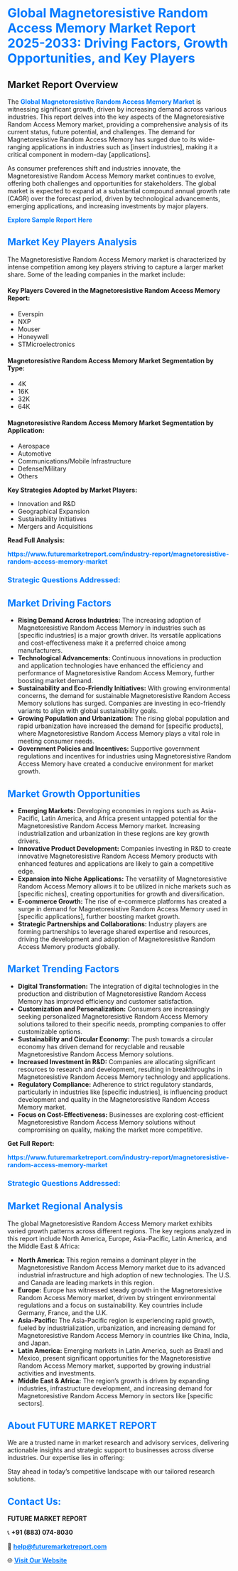 <h1 style="color: #007BFF;">Global Magnetoresistive Random Access Memory Market Report 2025-2033: Driving Factors, Growth Opportunities, and Key Players</h1>

<section id="overview">
<h2>Market Report Overview</h2>
<p>The <a href="https://www.futuremarketreport.com/industry-report/magnetoresistive-random-access-memory-market" style="color: #007BFF; text-decoration: none;"><strong>Global Magnetoresistive Random Access Memory Market</strong></a> is witnessing significant growth, driven by increasing demand across various industries. This report delves into the key aspects of the Magnetoresistive Random Access Memory market, providing a comprehensive analysis of its current status, future potential, and challenges. The demand for Magnetoresistive Random Access Memory has surged due to its wide-ranging applications in industries such as [insert industries], making it a critical component in modern-day [applications].</p>
<p>As consumer preferences shift and industries innovate, the Magnetoresistive Random Access Memory market continues to evolve, offering both challenges and opportunities for stakeholders. The global market is expected to expand at a substantial compound annual growth rate (CAGR) over the forecast period, driven by technological advancements, emerging applications, and increasing investments by major players.</p>
</section>

<section id="overview">
<p><a href="https://www.futuremarketreport.com/request-sample/reportId=84007" style="color: #007BFF; text-decoration: none;"><strong>Explore Sample Report Here</strong></a></p>
</section>

<section id="key-players">
<h2 style="color: #007BFF;">Market Key Players Analysis</h2>
<p>The Magnetoresistive Random Access Memory market is characterized by intense competition among key players striving to capture a larger market share. Some of the leading companies in the market include:</p>
<h4>Key Players Covered in the Magnetoresistive Random Access Memory Report:</h4>
<ul><li>Everspin</li><li>NXP</li><li>Mouser</li><li>Honeywell</li><li>STMicroelectronics</li></ul>
<h4>Magnetoresistive Random Access Memory Market Segmentation by Type:</h4>
<ul><li>4K</li><li>16K</li><li>32K</li><li>64K</li></ul>

<h4>Magnetoresistive Random Access Memory Market Segmentation by Application:</h4>
<ul><li>Aerospace</li><li>Automotive</li><li>Communications/Mobile Infrastructure</li><li>Defense/Military</li><li>Others</li></ul>
<p><strong>Key Strategies Adopted by Market Players:</strong></p>
<ul>
<li>Innovation and R&D</li>
<li>Geographical Expansion</li>
<li>Sustainability Initiatives</li>
<li>Mergers and Acquisitions</li>
</ul>
</section>

<section>
<p><strong>Read Full Analysis: </strong></p><a href="https://www.futuremarketreport.com/industry-report/magnetoresistive-random-access-memory-market" style="color: #007BFF; text-decoration: none;"><strong>https://www.futuremarketreport.com/industry-report/magnetoresistive-random-access-memory-market</strong></a>
<h3 style="color: #007BFF;">Strategic Questions Addressed:</h3>
</section>

<section id="driving-factors">
<h2 style="color: #007BFF;">Market Driving Factors</h2>
<ul>
<li><strong>Rising Demand Across Industries:</strong> The increasing adoption of Magnetoresistive Random Access Memory in industries such as [specific industries] is a major growth driver. Its versatile applications and cost-effectiveness make it a preferred choice among manufacturers.</li>
<li><strong>Technological Advancements:</strong> Continuous innovations in production and application technologies have enhanced the efficiency and performance of Magnetoresistive Random Access Memory, further boosting market demand.</li>
<li><strong>Sustainability and Eco-Friendly Initiatives:</strong> With growing environmental concerns, the demand for sustainable Magnetoresistive Random Access Memory solutions has surged. Companies are investing in eco-friendly variants to align with global sustainability goals.</li>
<li><strong>Growing Population and Urbanization:</strong> The rising global population and rapid urbanization have increased the demand for [specific products], where Magnetoresistive Random Access Memory plays a vital role in meeting consumer needs.</li>
<li><strong>Government Policies and Incentives:</strong> Supportive government regulations and incentives for industries using Magnetoresistive Random Access Memory have created a conducive environment for market growth.</li>
</ul>
</section>

<section id="growth-opportunities">
<h2 style="color: #007BFF;">Market Growth Opportunities</h2>
<ul>
<li><strong>Emerging Markets:</strong> Developing economies in regions such as Asia-Pacific, Latin America, and Africa present untapped potential for the Magnetoresistive Random Access Memory market. Increasing industrialization and urbanization in these regions are key growth drivers.</li>
<li><strong>Innovative Product Development:</strong> Companies investing in R&D to create innovative Magnetoresistive Random Access Memory products with enhanced features and applications are likely to gain a competitive edge.</li>
<li><strong>Expansion into Niche Applications:</strong> The versatility of Magnetoresistive Random Access Memory allows it to be utilized in niche markets such as [specific niches], creating opportunities for growth and diversification.</li>
<li><strong>E-commerce Growth:</strong> The rise of e-commerce platforms has created a surge in demand for Magnetoresistive Random Access Memory used in [specific applications], further boosting market growth.</li>
<li><strong>Strategic Partnerships and Collaborations:</strong> Industry players are forming partnerships to leverage shared expertise and resources, driving the development and adoption of Magnetoresistive Random Access Memory products globally.</li>
</ul>
</section>

<section id="trending-factors">
<h2 style="color: #007BFF;">Market Trending Factors</h2>
<ul>
<li><strong>Digital Transformation:</strong> The integration of digital technologies in the production and distribution of Magnetoresistive Random Access Memory has improved efficiency and customer satisfaction.</li>
<li><strong>Customization and Personalization:</strong> Consumers are increasingly seeking personalized Magnetoresistive Random Access Memory solutions tailored to their specific needs, prompting companies to offer customizable options.</li>
<li><strong>Sustainability and Circular Economy:</strong> The push towards a circular economy has driven demand for recyclable and reusable Magnetoresistive Random Access Memory solutions.</li>
<li><strong>Increased Investment in R&D:</strong> Companies are allocating significant resources to research and development, resulting in breakthroughs in Magnetoresistive Random Access Memory technology and applications.</li>
<li><strong>Regulatory Compliance:</strong> Adherence to strict regulatory standards, particularly in industries like [specific industries], is influencing product development and quality in the Magnetoresistive Random Access Memory market.</li>
<li><strong>Focus on Cost-Effectiveness:</strong> Businesses are exploring cost-efficient Magnetoresistive Random Access Memory solutions without compromising on quality, making the market more competitive.</li>
</ul>
</section>

<section>
<p><strong>Get Full Report: </strong></p><a href="https://www.futuremarketreport.com/industry-report/magnetoresistive-random-access-memory-market" style="color: #007BFF; text-decoration: none;"><strong>https://www.futuremarketreport.com/industry-report/magnetoresistive-random-access-memory-market</strong></a>
<h3 style="color: #007BFF;">Strategic Questions Addressed:</h3>
</section>


<section id="regional-analysis">
<h2 style="color: #007BFF;">Market Regional Analysis</h2>
<p>The global Magnetoresistive Random Access Memory market exhibits varied growth patterns across different regions. The key regions analyzed in this report include North America, Europe, Asia-Pacific, Latin America, and the Middle East & Africa:</p>
<ul>
<li><strong>North America:</strong> This region remains a dominant player in the Magnetoresistive Random Access Memory market due to its advanced industrial infrastructure and high adoption of new technologies. The U.S. and Canada are leading markets in this region.</li>
<li><strong>Europe:</strong> Europe has witnessed steady growth in the Magnetoresistive Random Access Memory market, driven by stringent environmental regulations and a focus on sustainability. Key countries include Germany, France, and the U.K.</li>
<li><strong>Asia-Pacific:</strong> The Asia-Pacific region is experiencing rapid growth, fueled by industrialization, urbanization, and increasing demand for Magnetoresistive Random Access Memory in countries like China, India, and Japan.</li>
<li><strong>Latin America:</strong> Emerging markets in Latin America, such as Brazil and Mexico, present significant opportunities for the Magnetoresistive Random Access Memory market, supported by growing industrial activities and investments.</li>
<li><strong>Middle East & Africa:</strong> The region’s growth is driven by expanding industries, infrastructure development, and increasing demand for Magnetoresistive Random Access Memory in sectors like [specific sectors].</li>
</ul>
</section>

<footer>
<h2 style="color: #007BFF;">About FUTURE MARKET REPORT</h2>
<p>We are a trusted name in market research and advisory services, delivering actionable insights and strategic support to businesses across diverse industries. Our expertise lies in offering:</p>

<p>Stay ahead in today’s competitive landscape with our tailored research solutions.</p>

<h2 style="color: #007BFF;">Contact Us:</h2>
<p><strong>FUTURE MARKET REPORT</strong></p>
<p>📞 <strong>+91 (883) 074-8030</strong></p>
<p>📧 <strong><a href="mailto:help@futuremarketreport.com" style="color: #007BFF;">help@futuremarketreport.com</a></strong></p>
<p>🌐 <strong><a href="https://www.futuremarketreport.com/" style="color: #007BFF;">Visit Our Website</a></strong></p>
</footer>